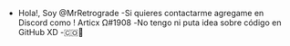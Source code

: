 - Hola!, Soy @MrRetrograde
-Si quieres contactarme agregame en Discord 
como ! Articx Ω#1908
-No tengo ni puta idea sobre código en GitHub XD
-🇨🇴🤑

<!---
MrRetrograde/MrRetrograde is a ✨ special ✨ repository because its `README.md` (this file) appears on your GitHub profile.
You can click the Preview link to take a look at your changes.
--->
